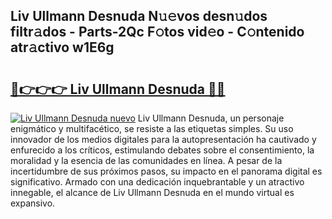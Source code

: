 ## Liv Ullmann Desnuda N𝚞𝚎vos desn𝚞dos filtr𝚊dos - Parts-2Qc F𝚘tos vid𝚎o - C𝚘ntenido atr𝚊ctivo w1E6g

# <h2><a href="http://mb6sva.tromn.icu/?c=Liv+Ullmann+Desnuda">🔗👉👉👉 Liv Ullmann Desnuda 🔗🔗</a></h2>

[![Liv Ullmann Desnuda nuevo](https://i.imgur.com/pEAQMta.gif)](http://mb6sva.tromn.icu/?c=Liv+Ullmann+Desnuda)
Liv Ullmann Desnuda, un personaje enigmático y multifacético, se resiste a las etiquetas simples. Su uso innovador de los medios digitales para la autopresentación ha cautivado y enfurecido a los críticos, estimulando debates sobre el consentimiento, la moralidad y la esencia de las comunidades en línea. A pesar de la incertidumbre de sus próximos pasos, su impacto en el panorama digital es significativo. Armado con una dedicación inquebrantable y un atractivo innegable, el alcance de Liv Ullmann Desnuda en el mundo virtual es expansivo.
